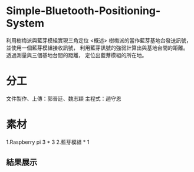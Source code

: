 # Simple-Bluetooth-Positioning-System
利用樹梅派與藍芽模組實現三角定位
<概述>
樹梅派的當作藍芽基地台發送訊號，
並使用一個藍芽模組接收訊號，
利用藍芽訊號的強弱計算出與基地台間的距離。
透過測量與三個基地台間的距離，
定位出藍芽模組的所在地。

# 分工
文件製作、上傳：郭晉廷、魏志穎
主程式：趙守恩

# 素材
1.Raspberry pi 3 * 3
2.藍芽模組 * 1

## 結果展示
